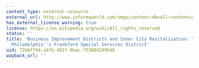 ```yaml
---
content_type: external-resource
external_url: http://www.informaworld.com/smpp/content~db=all~content=a737745243
has_external_license_warning: true
license: https://en.wikipedia.org/wiki/All_rights_reserved
status: ''
title: 'Business Improvement Districts and Inner City Revitalization: The Case of
  Philadelphia''s Frankford Special Services District'
uid: 72b6f794-a57b-462f-9bac-f53884299548
wayback_url: ''
---
```

